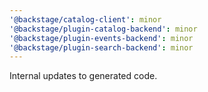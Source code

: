 ```yaml
---
'@backstage/catalog-client': minor
'@backstage/plugin-catalog-backend': minor
'@backstage/plugin-events-backend': minor
'@backstage/plugin-search-backend': minor
---
```


Internal updates to generated code.
